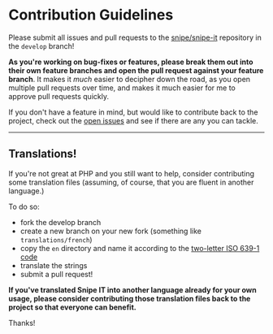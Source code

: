 # Contribution Guidelines

Please submit all issues and pull requests to the [snipe/snipe-it](http://github.com/snipe/snipe-it) repository in the `develop` branch!

**As you're working on bug-fixes or features, please break them out into their own feature branches and open the pull request against your feature branch**. It makes it _much_ easier to decipher down the road, as you open multiple pull requests over time, and makes it much easier for me to approve pull requests quickly.

If you don't have a feature in mind, but would like to contribute back to the project, check out the [open issues](https://github.com/snipe/snipe-it/issues?state=open) and see if there are any you can tackle.

-----

## Translations!

If you're not great at PHP and you still want to help, consider contributing some translation files (assuming, of course, that you are fluent in another language.)

To do so:

* fork the develop branch
* create a new branch on your new fork (something like `translations/french`)
* copy the `en` directory and name it according to the [two-letter ISO 639-1 code](http://en.wikipedia.org/wiki/List_of_ISO_639-1_codes)
* translate the strings
* submit a pull request!

**If you've translated Snipe IT into another language already for your own usage, please consider contributing those translation files back to the project so that everyone can benefit.**

Thanks!
